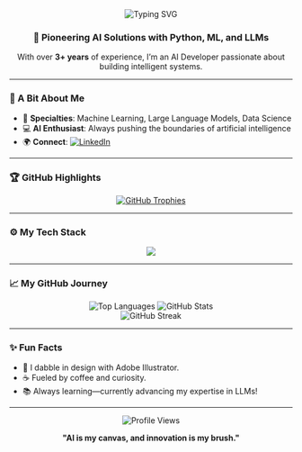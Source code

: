 <div align="center">
  <img src="https://readme-typing-svg.herokuapp.com?font=Fira+Code&size=30&pause=1000&color=00FFDD¢er=true&vCenter=true&width=435&lines=Hey+There%2C+I'm+Vignesh!;AI+Developer+%26+Data+Scientist" alt="Typing SVG" />
  <h3>🚀 Pioneering AI Solutions with Python, ML, and LLMs</h3>
  <p>With over <strong>3+ years</strong> of experience, I’m an AI Developer passionate about building intelligent systems.</p>
</div>

---

### 🌟 A Bit About Me
- 🧠 **Specialties**: Machine Learning, Large Language Models, Data Science
- 💻 **AI Enthusiast**: Always pushing the boundaries of artificial intelligence
- 🌍 **Connect**: [![LinkedIn](https://img.shields.io/badge/LinkedIn-0077B5?style=for-the-badge&logo=linkedin&logoColor=white)](https://www.linkedin.com/in/vicky-s-41135319a?lipi=urn%3ali%3apage%3ad_flagship3_profile_view_base_contact_details%3bcrc1b1umrocjlolhw%2bv8qw%3d%3d)

---

### 🏆 GitHub Highlights
<p align="center">
  <a href="https://github.com/ryo-ma/github-profile-trophy">
    <img src="https://github-profile-trophy.vercel.app/?username=vignesh4u4u&theme=gruvbox&margin-w=15&margin-h=15&no-frame=true" alt="GitHub Trophies" />
  </a>
</p>

---

### ⚙️ My Tech Stack
<p align="center">
  <img src="https://skillicons.dev/icons?i=python,aws,django,flask,docker,git,html,css,js,linux,mysql,opencv,pandas,postman,pytorch,sklearn,seaborn,tensorflow,arduino,c,illustrator" />
</p>

---

### 📈 My GitHub Journey
<div align="center">
  <img src="https://github-readme-stats.vercel.app/api/top-langs?username=vignesh4u4u&show_icons=true&locale=en&layout=compact&langs_count=8&theme=midnight-purple&hide_border=true" alt="Top Languages" />
  <img src="https://github-readme-stats.vercel.app/api?username=vignesh4u4u&show_icons=true&locale=en&theme=midnight-purple&hide_border=true" alt="GitHub Stats" />
  <br/>
  <img src="https://github-readme-streak-stats.herokuapp.com/?user=vignesh4u4u&theme=midnight-purple&hide_border=true" alt="GitHub Streak" />
</div>

---

### ✨ Fun Facts
- 🎨 I dabble in design with Adobe Illustrator.
- ☕ Fueled by coffee and curiosity.
- 📚 Always learning—currently advancing my expertise in LLMs!

---

<div align="center">
  <img src="https://komarev.com/ghpvc/?username=vignesh4u4u&style=flat-square&color=brightgreen" alt="Profile Views" />
  <p><strong>"AI is my canvas, and innovation is my brush."</strong></p>
</div>
